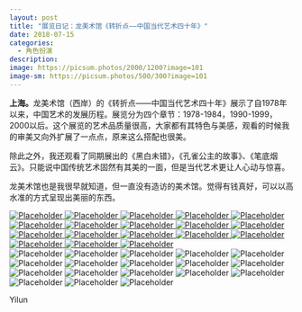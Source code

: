 ```yaml
---
layout: post
title: "展览日记：龙美术馆《转折点——中国当代艺术四十年》"
date: 2018-07-15
categories:
  - 角色扮演
description:
image: https://picsum.photos/2000/1200?image=101
image-sm: https://picsum.photos/500/300?image=101
---
```

<b>上海。</b>龙美术馆（西岸）的《转折点——中国当代艺术四十年》展示了自1978年以来，中国艺术的发展历程。展览分为四个章节：1978-1984，1990-1999，2000以后。这个展览的艺术品质量很高，大家都有其特色与美感，观看的时候我的审美又向外扩展了一点点，原来这么搭配也很美。

除此之外<!--break-->，我还观看了同期展出的《黑白未错》，《孔雀公主的故事》、《笔底烟云》。只能说中国传统艺术固然有其美的一面，但是当代艺术更让人心动与惊喜。

龙美术馆也是我很早就知道，但一直没有造访的美术馆。觉得有钱真好，可以以高水准的方式呈现出美丽的东西。



<div class="wrapper">
  <nav class="lil-nav">
    <a href="#image-1">
        <img class="lil-nav__img" src="https://github.com/yilun1017/blog-img/blob/master/2018-07-16-exhibition-diary-Long-art-museum/1.jpg?raw=true" alt="Placeholder"/>
    </a>
    <a href="#image-2">
        <img class="lil-nav__img" src="https://github.com/yilun1017/blog-img/blob/master/2018-07-16-exhibition-diary-Long-art-museum/2.jpg?raw=true" alt="Placeholder"/>
    </a>
    <a href="#image-3">
        <img class="lil-nav__img" src="https://github.com/yilun1017/blog-img/blob/master/2018-07-16-exhibition-diary-Long-art-museum/3.jpg?raw=true" alt="Placeholder"/>
    </a>
    <a href="#image-4">
        <img class="lil-nav__img" src="https://github.com/yilun1017/blog-img/blob/master/2018-07-16-exhibition-diary-Long-art-museum/4.jpg?raw=true" alt="Placeholder"/>
    </a>
    <a href="#image-5">
        <img class="lil-nav__img" src="https://github.com/yilun1017/blog-img/blob/master/2018-07-16-exhibition-diary-Long-art-museum/5.jpg?raw=true" alt="Placeholder"/>
    </a>
    <a href="#image-6">
        <img class="lil-nav__img" src="https://github.com/yilun1017/blog-img/blob/master/2018-07-16-exhibition-diary-Long-art-museum/6.jpg?raw=true" alt="Placeholder"/>
    </a>
    <a href="#image-7">
        <img class="lil-nav__img" src="https://github.com/yilun1017/blog-img/blob/master/2018-07-16-exhibition-diary-Long-art-museum/7.jpg?raw=true" alt="Placeholder"/>
    </a>
    <a href="#image-8">
        <img class="lil-nav__img" src="https://github.com/yilun1017/blog-img/blob/master/2018-07-16-exhibition-diary-Long-art-museum/8.jpg?raw=true" alt="Placeholder"/>
    </a>
    <a href="#image-9">
        <img class="lil-nav__img" src="https://github.com/yilun1017/blog-img/blob/master/2018-07-16-exhibition-diary-Long-art-museum/9.jpg?raw=true" alt="Placeholder"/>
    </a>
    <a href="#image-10">
        <img class="lil-nav__img" src="https://github.com/yilun1017/blog-img/blob/master/2018-07-16-exhibition-diary-Long-art-museum/10.jpg?raw=true" alt="Placeholder"/>
    </a>
    <a href="#image-11">
        <img class="lil-nav__img" src="https://github.com/yilun1017/blog-img/blob/master/2018-07-16-exhibition-diary-Long-art-museum/11.jpg?raw=true" alt="Placeholder"/>
    </a>
    <a href="#image-12">
        <img class="lil-nav__img" src="https://github.com/yilun1017/blog-img/blob/master/2018-07-16-exhibition-diary-Long-art-museum/12.jpg?raw=true" alt="Placeholder"/>
    </a>
    <a href="#image-13">
        <img class="lil-nav__img" src="https://github.com/yilun1017/blog-img/blob/master/2018-07-16-exhibition-diary-Long-art-museum/13.jpg?raw=true" alt="Placeholder"/>
    </a>
    <a href="#image-14">
        <img class="lil-nav__img" src="https://github.com/yilun1017/blog-img/blob/master/2018-07-16-exhibition-diary-Long-art-museum/14.jpg?raw=true" alt="Placeholder"/>
    </a>
    <a href="#image-15">
        <img class="lil-nav__img" src="https://github.com/yilun1017/blog-img/blob/master/2018-07-16-exhibition-diary-Long-art-museum/15.jpg?raw=true" alt="Placeholder"/>
    </a>
    <a href="#image-16">
        <img class="lil-nav__img" src="https://github.com/yilun1017/blog-img/blob/master/2018-07-16-exhibition-diary-Long-art-museum/16.jpg?raw=true" alt="Placeholder"/>
    </a>
    <a href="#image-17">
        <img class="lil-nav__img" src="https://github.com/yilun1017/blog-img/blob/master/2018-07-16-exhibition-diary-Long-art-museum/17.jpg?raw=true" alt="Placeholder"/>
    </a>
    <a href="#image-18">
        <img class="lil-nav__img" src="https://github.com/yilun1017/blog-img/blob/master/2018-07-16-exhibition-diary-Long-art-museum/18.jpg?raw=true" alt="Placeholder"/>
    </a>
  </nav>
  <div class="gallery">
        <img class="gallery__img" src="https://github.com/yilun1017/blog-img/blob/master/2018-07-16-exhibition-diary-Long-art-museum/1.jpg?raw=true" alt="Placeholder"/>
        <img class="gallery__img" src="https://github.com/yilun1017/blog-img/blob/master/2018-07-16-exhibition-diary-Long-art-museum/2.jpg?raw=true" alt="Placeholder"/>
        <img class="gallery__img" src="https://github.com/yilun1017/blog-img/blob/master/2018-07-16-exhibition-diary-Long-art-museum/3.jpg?raw=true" alt="Placeholder"/>
        <img class="gallery__img" src="https://github.com/yilun1017/blog-img/blob/master/2018-07-16-exhibition-diary-Long-art-museum/4.jpg?raw=true" alt="Placeholder"/>
        <img class="gallery__img" src="https://github.com/yilun1017/blog-img/blob/master/2018-07-16-exhibition-diary-Long-art-museum/5.jpg?raw=true" alt="Placeholder"/>
        <img class="gallery__img" src="https://github.com/yilun1017/blog-img/blob/master/2018-07-16-exhibition-diary-Long-art-museum/6.jpg?raw=true" alt="Placeholder"/>
        <img class="gallery__img" src="https://github.com/yilun1017/blog-img/blob/master/2018-07-16-exhibition-diary-Long-art-museum/7.jpg?raw=true" alt="Placeholder"/>
        <img class="gallery__img" src="https://github.com/yilun1017/blog-img/blob/master/2018-07-16-exhibition-diary-Long-art-museum/8.jpg?raw=true" alt="Placeholder"/>
        <img class="gallery__img" src="https://github.com/yilun1017/blog-img/blob/master/2018-07-16-exhibition-diary-Long-art-museum/9.jpg?raw=true" alt="Placeholder"/>
        <img class="gallery__img" src="https://github.com/yilun1017/blog-img/blob/master/2018-07-16-exhibition-diary-Long-art-museum/10.jpg?raw=true" alt="Placeholder"/>
        <img class="gallery__img" src="https://github.com/yilun1017/blog-img/blob/master/2018-07-16-exhibition-diary-Long-art-museum/11.jpg?raw=true" alt="Placeholder"/>
        <img class="gallery__img" src="https://github.com/yilun1017/blog-img/blob/master/2018-07-16-exhibition-diary-Long-art-museum/12.jpg?raw=true" alt="Placeholder"/>
        <img class="gallery__img" src="https://github.com/yilun1017/blog-img/blob/master/2018-07-16-exhibition-diary-Long-art-museum/13.jpg?raw=true" alt="Placeholder"/>
        <img class="gallery__img" src="https://github.com/yilun1017/blog-img/blob/master/2018-07-16-exhibition-diary-Long-art-museum/14.jpg?raw=true" alt="Placeholder"/>
        <img class="gallery__img" src="https://github.com/yilun1017/blog-img/blob/master/2018-07-16-exhibition-diary-Long-art-museum/15.jpg?raw=true" alt="Placeholder"/>
        <img class="gallery__img" src="https://github.com/yilun1017/blog-img/blob/master/2018-07-16-exhibition-diary-Long-art-museum/16.jpg?raw=true" alt="Placeholder"/>
        <img class="gallery__img" src="https://github.com/yilun1017/blog-img/blob/master/2018-07-16-exhibition-diary-Long-art-museum/17.jpg?raw=true" alt="Placeholder"/>
        <img class="gallery__img" src="https://github.com/yilun1017/blog-img/blob/master/2018-07-16-exhibition-diary-Long-art-museum/18.jpg?raw=true" alt="Placeholder"/>
    </div>
</div>
 
Yilun